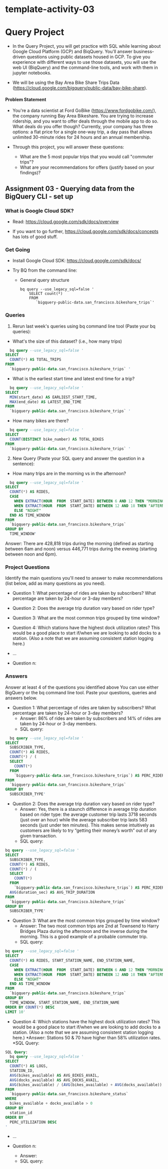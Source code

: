 # template-activity-03


# Query Project

- In the Query Project, you will get practice with SQL while learning about
  Google Cloud Platform (GCP) and BiqQuery. You'll answer business-driven
  questions using public datasets housed in GCP. To give you experience with
  different ways to use those datasets, you will use the web UI (BiqQuery) and
  the command-line tools, and work with them in jupyter notebooks.

- We will be using the Bay Area Bike Share Trips Data
  (https://cloud.google.com/bigquery/public-data/bay-bike-share). 

#### Problem Statement
- You're a data scientist at Ford GoBike (https://www.fordgobike.com/), the
  company running Bay Area Bikeshare. You are trying to increase ridership, and
  you want to offer deals through the mobile app to do so. What deals do you
  offer though? Currently, your company has three options: a flat price for a
  single one-way trip, a day pass that allows unlimited 30-minute rides for 24
  hours and an annual membership. 

- Through this project, you will answer these questions: 
  * What are the 5 most popular trips that you would call "commuter trips"?
  * What are your recommendations for offers (justify based on your findings)?


## Assignment 03 - Querying data from the BigQuery CLI - set up 

### What is Google Cloud SDK?
- Read: https://cloud.google.com/sdk/docs/overview

- If you want to go further, https://cloud.google.com/sdk/docs/concepts has
  lots of good stuff.

### Get Going

- Install Google Cloud SDK: https://cloud.google.com/sdk/docs/

- Try BQ from the command line:

  * General query structure

    ```
    bq query --use_legacy_sql=false '
        SELECT count(*)
        FROM
           `bigquery-public-data.san_francisco.bikeshare_trips`'
    ```

### Queries

1. Rerun last week's queries using bq command line tool (Paste your bq
   queries):

- What's the size of this dataset? (i.e., how many trips)
```sql
  bq query --use_legacy_sql=false '
SELECT
  COUNT(*) AS TOTAL_TRIPS
FROM
  `bigquery-public-data.san_francisco.bikeshare_trips` '
```

- What is the earliest start time and latest end time for a trip?
```sql
  bq query --use_legacy_sql=false '
SELECT
  MIN(start_date) AS EARLIEST_START_TIME,
  MAX(end_date) AS LATEST_END_TIME
FROM
  `bigquery-public-data.san_francisco.bikeshare_trips` '
```

- How many bikes are there?
```sql
  bq query --use_legacy_sql=false '
SELECT
  COUNT(DISTINCT bike_number) AS TOTAL_BIKES
FROM
  `bigquery-public-data.san_francisco.bikeshare_trips` '
```

2. New Query (Paste your SQL query and answer the question in a sentence):

- How many trips are in the morning vs in the afternoon?
```sql
  bq query --use_legacy_sql=false '
SELECT
  COUNT(*) AS RIDES,
  CASE
    WHEN EXTRACT(HOUR  FROM  START_DATE) BETWEEN 6 AND 12 THEN "MORNING"
    WHEN EXTRACT(HOUR  FROM  START_DATE) BETWEEN 12 AND 18 THEN "AFTERNOON"
    ELSE "NIGHT"
  END AS TIME_WINDOW
FROM
  `bigquery-public-data.san_francisco.bikeshare_trips`
GROUP BY
  TIME_WINDOW'
```
Answer: There are 428,818 trips during the morning (defined as starting between 6am and noon) versus 446,771 trips during the evening (starting between noon and 6pm).


### Project Questions
Identify the main questions you'll need to answer to make recommendations (list
below, add as many questions as you need).

- Question 1: What percentage of rides are taken by subscribers? What percentage are taken by 24-hour or 3-day members? 

- Question 2: Does the average trip duration vary based on rider type?

- Question 3: What are the most common trips grouped by time window?

- Question 4: Which stations have the highest dock utilization rates? This would be a good place to start if/when we are looking to add docks to a station. (Also a note that we are assuming consistent station logging here.)

- ...

- Question n: 

### Answers

Answer at least 4 of the questions you identified above You can use either
BigQuery or the bq command line tool.  Paste your questions, queries and
answers below.

- Question 1: What percentage of rides are taken by subscribers? What percentage are taken by 24-hour or 3-day members?
  * Answer: 86% of rides are taken by subscribers and 14% of rides are taken by 24-hour or 3-day members.
  * SQL query:
```sql
  bq query --use_legacy_sql=false '
SELECT
  SUBSCRIBER_TYPE,
  COUNT(*) AS RIDES,
  COUNT(*) / (
  SELECT
    COUNT(*)
  FROM
    `bigquery-public-data.san_francisco.bikeshare_trips`) AS PERC_RIDER_TYPE
FROM
  `bigquery-public-data.san_francisco.bikeshare_trips`
GROUP BY
  SUBSCRIBER_TYPE'
```

- Question 2: Does the average trip duration vary based on rider type?
  * Answer: Yes, there is a staunch difference in average trip duration based on rider type: the average customer trip lasts 3718 seconds (just over an hour) while the average subscriber trip lasts 583 seconds (just under ten minutes). This makes sense intuitively as customers are likely to try “getting their money’s worth” out of any given transaction.
  * SQL query:
```sql
bq query --use_legacy_sql=false '
SELECT
  SUBSCRIBER_TYPE,
  COUNT(*) AS RIDES,
  COUNT(*) / (
  SELECT
    COUNT(*)
  FROM
    `bigquery-public-data.san_francisco.bikeshare_trips`) AS PERC_RIDER_TYPE,
  AVG(duration_sec) AS AVG_TRIP_DURATION
FROM
  `bigquery-public-data.san_francisco.bikeshare_trips`
GROUP BY
  SUBSCRIBER_TYPE'
```


- Question 3: What are the most common trips grouped by time window?
  * Answer: The two most common trips are 2nd at Townsend to Harry Bridges Plaza during the afternoon and the inverse during the morning. This is a good example of a probable commuter trip.
  * SQL query:
```sql
bq query --use_legacy_sql=false '
SELECT
  COUNT(*) AS RIDES, START_STATION_NAME, END_STATION_NAME,
  CASE
    WHEN EXTRACT(HOUR  FROM  START_DATE) BETWEEN 6 AND 12 THEN "MORNING"
    WHEN EXTRACT(HOUR  FROM  START_DATE) BETWEEN 12 AND 18 THEN "AFTERNOON"
    ELSE "NIGHT"
  END AS TIME_WINDOW
FROM
  `bigquery-public-data.san_francisco.bikeshare_trips`
GROUP BY
  TIME_WINDOW, START_STATION_NAME, END_STATION_NAME
ORDER BY COUNT(*) DESC
LIMIT 10'
```


- Question 4: Which stations have the highest dock utilization rates? This would be a good place to start if/when we are looking to add docks to a station. (Also a note that we are assuming consistent station logging here.)
  *Answer: Stations 50 & 70 have higher than 58% utilization rates.
  *SQL Query:
```sql
SQL Query:
  bq query --use_legacy_sql=false '
SELECT
  COUNT(*) AS LOGS,
  STATION_ID,
  AVG(bikes_available) AS AVG_BIKES_AVAIL,
  AVG(docks_available) AS AVG_DOCKS_AVAIL,
  AVG(bikes_available) / (AVG(bikes_available) + AVG(docks_available)) AS PERC_UTILIZATION
FROM
  `bigquery-public-data.san_francisco.bikeshare_status`
WHERE
  bikes_available + docks_available > 0
GROUP BY
  station_id
ORDER BY
  PERC_UTILIZATION DESC
'
```

- ...

- Question n:
  * Answer:
  * SQL query:
